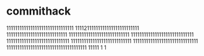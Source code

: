 # commithack
1111111111111111111111111111111
11112111111111111111111111111
1111111111111111111111111111
1111111111111111111111111111
11111111111111111111111111111
11111111111111111111111111111
1111111111111111111111111111
111111111111111111111111111111
1111111111111111111111111111111111111
11111
1
1
